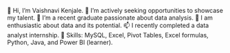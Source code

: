 👋 Hi, I’m Vaishnavi Kenjale.
👀 I’m actively seeking opportunities to showcase my talent.
🌱 I’m a recent graduate passionate about data analysis.
💞️ I am enthusiastic about data and its potential.
📫 I recently completed a data analyst internship.
🌟 Skills: MySQL, Excel, Pivot Tables, Excel formulas, Python, Java, and Power BI (learner).

<!---
VaishnaviKenjale/VaishnaviKenjale is a ✨ special ✨ repository because its `README.md` (this file) appears on your GitHub profile.
You can click the Preview link to take a look at your changes.
--->
